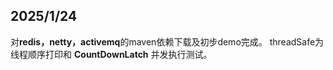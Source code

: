 ## 2025/1/24
对**redis，netty，activemq**的maven依赖下载及初步demo完成。
threadSafe为线程顺序打印和 **CountDownLatch** 并发执行测试。